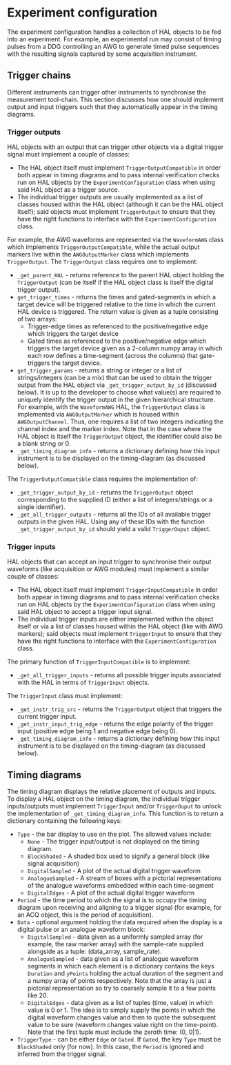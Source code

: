 # Experiment configuration

The experiment configuration handles a collection of HAL objects to be fed into an experiment. For example, an experimental run may consist of timing pulses from a DDG controlling an AWG to generate timed pulse sequences with the resulting signals captured by some acquisition instrument.

## Trigger chains

Different instruments can trigger other instruments to synchronise the measurement tool-chain. This section discusses how one should implement output and input triggers such that they automatically appear in the timing diagrams.

### Trigger outputs

HAL objects with an output that can trigger other objects via a digital trigger signal must implement a couple of classes:

- The HAL object itself must implement `TriggerOutputCompatible` in order both appear in timing diagrams and to pass internal verification checks run on HAL objects by the `ExperimentConfiguration` class when using said HAL object as a trigger source.
- The individual trigger outputs are usually implemented as a list of classes housed within the HAL object (although it can be the HAL object itself); said objects must implement `TriggerOutput` to ensure that they have the right functions to interface with the `ExperimentConfiguration` class.

For example, the AWG waveforms are represented via the `WaveformAWG` class which implements `TriggerOutputCompatible`, while the actual output markers live within the `AWGOutputMarker` class which implements `TriggerOutput`. The `TriggerOutput` class requires one to implement:

- `_get_parent_HAL` - returns reference to the parent HAL object holding the `TriggerOutput` (can be itself if the HAL object class is itself the digital trigger output).
- `get_trigger_times` - returns the times and gated-segments in which a target device will be triggered relative to the time in which the current HAL device is triggered. The return value is given as a tuple consisting of two arrays:
    - Trigger-edge times as referenced to the positive/negative edge which triggers the target device
    - Gated times as referenced to the positive/negative edge which triggers the target device given as a 2-column numpy array in which each row defines a time-segment (across the columns) that gate-triggers the target device.
- `get_trigger_params` - returns a string or integer or a list of strings/integers (can be a mix) that can be used to obtain the trigger output from the HAL object via `_get_trigger_output_by_id` (discussed below). It is up to the developer to choose what value(s) are required to uniquely identify the trigger output in the given hierarchical structure. For example, with the `WaveformAWG` HAL, the `TriggerOutput` class is implemented via `AWGOutputMarker` which is housed within `AWGOutputChannel`. Thus, one requires a list of two integers indicating the channel index and the marker index. Note that in the case where the HAL object is itself the `TriggerOutput` object, the identifier could also be a blank string or 0.
- `_get_timing_diagram_info` - returns a dictionary defining how this input instrument is to be displayed on the timing-diagram (as discussed below).

The `TriggerOutputCompatible` class requires the implementation of:

- `_get_trigger_output_by_id` - returns the `TriggerOutput` object corresponding to the supplied ID (either a list of integers/strings or a single identifier).
- `_get_all_trigger_outputs` - returns all the IDs of all available trigger outputs in the given HAL. Using any of these IDs with the function `_get_trigger_output_by_id` should yield a valid `TriggerOuput` object.

### Trigger inputs

HAL objects that can accept an input trigger to synchronise their output waveforms (like acquisition or AWG modules) must implement a similar couple of classes:

- The HAL object itself must implement `TriggerInputCompatible` in order both appear in timing diagrams and to pass internal verification checks run on HAL objects by the `ExperimentConfiguration` class when using said HAL object to accept a trigger input signal.
- The individual trigger inputs are either implemented within the object itself or via a list of classes housed within the HAL object (like with AWG markers); said objects must implement `TriggerInput` to ensure that they have the right functions to interface with the `ExperimentConfiguration` class.

The primary function of `TriggerInputCompatible` is to implement:

- `_get_all_trigger_inputs` - returns all possible trigger inputs associated with the HAL in terms of `TriggerInput` objects.

The `TriggerInput` class must implement:

- `_get_instr_trig_src` - returns the `TriggerOutput` object that triggers the current trigger input.
- `_get_instr_input_trig_edge` - returns the edge polarity of the trigger input (positive edge being 1 and negative edge being 0).
- `_get_timing_diagram_info` - returns a dictionary defining how this input instrument is to be displayed on the timing-diagram (as discussed below).


## Timing diagrams

The timing diagram displays the relative placement of outputs and inputs. To display a HAL object on the timing diagram, the individual trigger inputs/outputs must implement `TriggerInput` and/or `TriggerOuput` to unlock the implementation of `_get_timing_diagram_info`. This function is to return a dictionary containing the following keys:

- `Type` - the bar display to use on the plot. The allowed values include:
    - `None` - The trigger input/output is not displayed on the timing diagram.
    - `BlockShaded` - A shaded box used to signify a general block (like signal acquisition)
    - `DigitalSampled` - A plot of the actual digital trigger waveform
    - `AnalogueSampled` - A stream of boxes with a pictorial representations of the analogue waveforms embedded within each time-segment 
    - `DigitalEdges` - A plot of the actual digital trigger waveform
- `Period` - the time period to which the signal is to occupy the timing diagram upon receiving and aligning to a trigger signal (for example, for an ACQ object, this is the period of acquisition).
- `Data` - optional argument holding the data required when the display is a digital pulse or an analogue waveform block:
    - `DigitalSampled` - data given as a uniformly sampled array (for example, the raw marker array) with the sample-rate supplied alongside as a tuple: (data_array, sample_rate).
    - `AnalogueSampled` - data given as a list of analogue waveform segments in which each element is a dictionary contains the keys `Duration` and `yPoints` holding the actual duration of the segment and a numpy array of points respectively. Note that the array is just a pictorial representation so try to coarsely sample it to a few points like 20.
    - `DigitalEdges` - data given as a list of tuples (time, value) in which value is 0 or 1. The idea is to simply supply the points in which the digital waveform changes value and then to quote the subsequent value to be sure (waveform changes value right on the time-point). Note that the first tuple must include the zeroth time: (0, 0|1).
- `TriggerType` - can be either `Edge` or `Gated`. If `Gated`, the key `Type` must be `BlockShaded` only (for now). In this case, the `Period` is ignored and inferred from the trigger signal.
